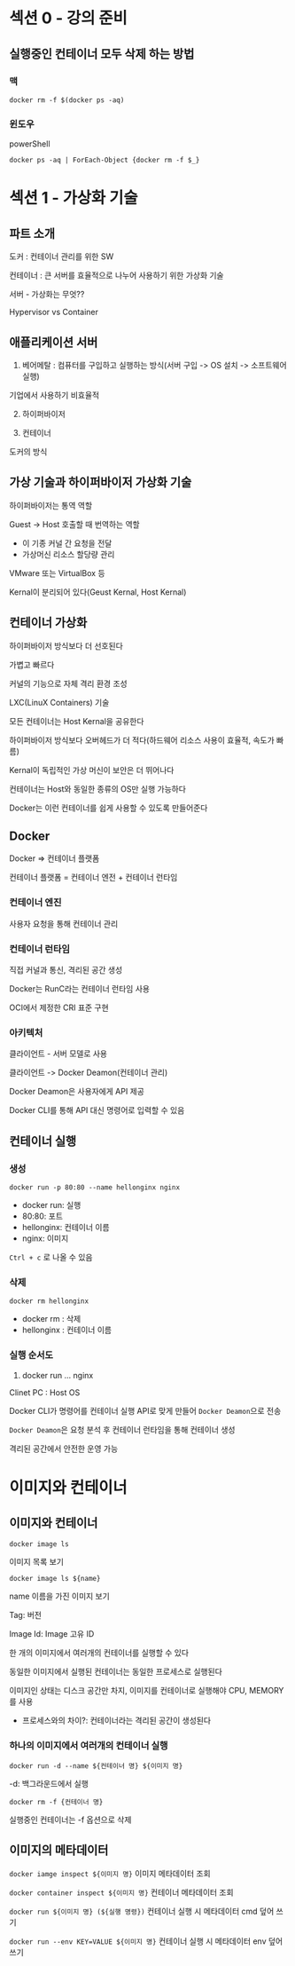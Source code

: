 # 섹션 0 - 강의 준비

## 실행중인 컨테이너 모두 삭제 하는 방법

### 맥

`docker rm -f $(docker ps -aq)`

### 윈도우

powerShell

`docker ps -aq | ForEach-Object {docker rm -f $_}`

# 섹션 1 - 가상화 기술

## 파트 소개

도커 : 컨테이너 관리를 위한 SW

컨테이너 : 큰 서버를 효율적으로 나누어 사용하기 위한 가상화 기술

서버 - 가상화는 무엇??

Hypervisor vs Container

## 애플리케이션 서버

1. 베어메탈 : 컴퓨터를 구입하고 실행하는 방식(서버 구입 -> OS 설치 -> 소프트웨어 실행)

기업에서 사용하기 비효율적

2. 하이퍼바이저

3. 컨테이너

도커의 방식

## 가상 기술과 하이퍼바이저 가상화 기술

하이퍼바이저는 통역 역할

Guest -> Host 호출할 때 번역하는 역할

- 이 기종 커널 간 요청을 전달
- 가상머신 리소스 할당량 관리

VMware 또는 VirtualBox 등

Kernal이 분리되어 있다(Geust Kernal, Host Kernal)

## 컨테이너 가상화

하이퍼바이저 방식보다 더 선호된다

가볍고 빠르다

커널의 기능으로 자체 격리 환경 조성

LXC(LinuX Containers) 기술

모든 컨테이너는 Host Kernal을 공유한다

하이퍼바이저 방식보다 오버헤드가 더 적다(하드웨어 리소스 사용이 효율적, 속도가 빠름)

Kernal이 독립적인 가상 머신이 보안은 더 뛰어나다

컨테이너는 Host와 동일한 종류의 OS만 실행 가능하다

Docker는 이런 컨테이너를 쉽게 사용할 수 있도록 만들어준다

## Docker

Docker => 컨테이너 플랫폼

컨테이너 플랫폼 = 컨테이너 엔전 + 컨테이너 런타임

### 컨테이너 엔진

사용자 요청을 통해 컨테이너 관리

### 컨테이너 런타임

직접 커널과 통신, 격리된 공간 생성

Docker는 RunC라는 컨테이너 런타임 사용

OCI에서 제정한 CRI 표준 구현

### 아키텍처

클라이언트 - 서버 모델로 사용

클라이언트 -> Docker Deamon(컨테이너 관리)

Docker Deamon은 사용자에게 API 제공

Docker CLI를 통해 API 대신 명령어로 입력할 수 있음

## 컨테이너 실행

### 생성

`docker run -p 80:80 --name hellonginx nginx`

- docker run: 실행
- 80:80: 포트
- hellonginx: 컨테이너 이름
- nginx: 이미지

`Ctrl + c` 로 나올 수 있음

### 삭제

`docker rm hellonginx`

- docker rm : 삭제
- hellonginx : 컨테이너 이름

### 실행 순서도

1. docker run ... nginx

Clinet PC : Host OS

Docker CLI가 명령어를 컨테이너 실행 API로 맞게 만들어 `Docker Deamon`으로 전송

`Docker Deamon`은 요청 분석 후 컨테이너 런타임을 통해 컨테이너 생성

격리된 공간에서 안전한 운영 가능

# 이미지와 컨테이너

## 이미지와 컨테이너

`docker image ls`

이미지 목록 보기

`docker image ls ${name}`

name 이름을 가진 이미지 보기

Tag: 버전

Image Id: Image 고유 ID

한 개의 이미지에서 여러개의 컨테이너를 실행할 수 있다

동일한 이미지에서 실행된 컨테이너는 동일한 프로세스로 실행된다

이미지인 상태는 디스크 공간만 차지, 이미지를 컨테이너로 실행해야 CPU, MEMORY를 사용

- 프로세스와의 차이?: 컨테이너라는 격리된 공간이 생성된다

### 하나의 이미지에서 여러개의 컨테이너 실행

`docker run -d --name ${컨테이너 명} ${이미지 명}`

-d: 백그라운드에서 실행

`docker rm -f {컨테이너 명}`

실행중인 컨테이너는 -f 옵션으로 삭제

## 이미지의 메타데이터

`docker iamge inspect ${이미지 명}` 이미지 메타데이터 조회

`docker container inspect ${이미지 명}` 컨테이너 메타데이터 조회

`docker run ${이미지 명} (${실행 명령})` 컨테이너 실행 시 메타데이터 cmd 덮어 쓰기

`docker run --env KEY=VALUE ${이미지 명}` 컨테이너 실행 시 메타데이터 env 덮어쓰기
